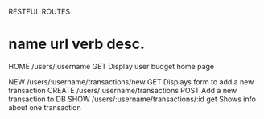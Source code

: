 RESTFUL ROUTES

name    url                                  verb       desc.
==============================================================================================

HOME    /users/:username                     GET        Display user budget home page   

NEW     /users/:username/transactions/new    GET        Displays form to add a new transaction
CREATE  /users/:username/transactions        POST       Add a new transaction to DB
SHOW    /users/:username/transactions/:id    get        Shows info about one transaction    